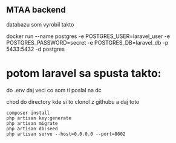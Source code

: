 ## MTAA backend

databazu som vyrobil takto 


docker run --name postgres -e POSTGRES_USER=laravel_user -e POSTGRES_PASSWORD=secret -e POSTGRES_DB=laravel_db -p 5433:5432 -d postgres



# potom laravel sa spusta takto: 

do .env daj veci co som ti poslal na dc

chod do directory kde si to clonol z githubu a daj toto
```
composer install
php artisan key:generate
php artisan migrate
php artisan db:seed
php artisan serve --host=0.0.0.0 --port=8002
```

